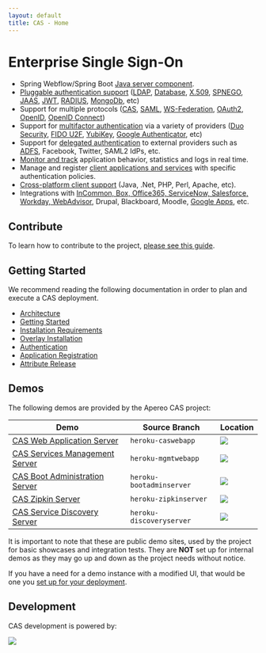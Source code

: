 ```yaml
---
layout: default
title: CAS - Home
---
```


# Enterprise Single Sign-On

* Spring Webflow/Spring Boot [Java server component](planning/Architecture.html).
* [Pluggable authentication support](Configuring-Authentication-Components.html) ([LDAP](installation/LDAP-Authentication.html), 
[Database](installation/Database-Authentication.html), [X.509](installation/X509-Authentication.html), [SPNEGO](installation/SPNEGO-Authentication.html), 
[JAAS](installation/JAAS-Authentication.html), [JWT](installation/JWT-Authentication.html), 
[RADIUS](installation/RADIUS-Authentication.html), [MongoDb](installation/MongoDb-Authentication.html), etc)
* Support for multiple protocols ([CAS](protocol/CAS-Protocol.html), [SAML](protocol/SAML-Protocol.html), [WS-Federation](protocol/WS-Federation-Protocol.html),
[OAuth2](protocol/OAuth-Protocol.html), [OpenID](protocol/OpenID-Protocol.html), [OpenID Connect](protocol/OIDC-Protocol.html))
* Support for [multifactor authentication](installation/Configuring-Multifactor-Authentication.html) via a variety of 
providers ([Duo Security](installation/DuoSecurity-Authentication.html), [FIDO U2F](installation/FIDO-U2F-Authentication.html), 
[YubiKey](installation/YubiKey-Authentication.html), [Google Authenticator](installation/GoogleAuthenticator-Authentication.html), etc)
* Support for [delegated authentication](integration/Delegate-Authentication.html) to external providers such as [ADFS](integration/ADFS-Integration.html), Facebook, Twitter, SAML2 IdPs, etc.
* [Monitor and track](installation/Monitoring-Statistics.html) application behavior, statistics and logs in real time.
* Manage and register [client applications and services](installation/Service-Management.html) with specific authentication policies.
* [Cross-platform client support](integration/CAS-Clients.html) (Java, .Net, PHP, Perl, Apache, etc).
* Integrations with [InCommon, Box, Office365, ServiceNow, Salesforce, Workday, WebAdvisor](integration/Configuring-SAML-SP-Integrations.html), Drupal, Blackboard, Moodle, [Google Apps](integration/Google-Apps-Integration.html), etc.

## Contribute

To learn how to contribute to the project, [please see this guide](developer/Contributor-Guidelines.html).

## Getting Started

We recommend reading the following documentation in order to plan and execute a CAS deployment.

* [Architecture](planning/Architecture.html)
* [Getting Started](planning/Getting-Started.html)
* [Installation Requirements](planning/Installation-Requirements.html)
* [Overlay Installation](installation/Maven-Overlay-Installation.html)
* [Authentication](installation/Configuring-Authentication-Components.html)
* [Application Registration](installation/Service-Management.html)
* [Attribute Release](integration/Attribute-Release.html)

## Demos

The following demos are provided by the Apereo CAS project:

| Demo                    | Source Branch            | Location
|-------------------------|--------------------------|----------------------------------------------------
| [CAS Web Application Server](index.html)     | `heroku-caswebapp`       | [![](https://heroku-badge.herokuapp.com/?app=jasigcas&root=/cas/login)](https://jasigcas.herokuapp.com/cas)
| [CAS Services Management Server](installation/Installing-ServicesMgmt-Webapp.html) | `heroku-mgmtwebapp`      | [![](https://heroku-badge.herokuapp.com/?app=jasigcasmgmt&root=/cas-management/login)](https://jasigcasmgmt.herokuapp.com/cas-management) 
| [CAS Boot Administration Server](installation/Configuring-Monitoring-Administration.html) | `heroku-bootadminserver` | [![](https://heroku-badge.herokuapp.com/?app=casbootadminserver&)](https://casbootadminserver.herokuapp.com/)
| [CAS Zipkin Server](installation/Monitoring-Statistics.html#distributed-tracing) | `heroku-zipkinserver`    | [![](https://heroku-badge.herokuapp.com/?app=caszipkinserver)](https://caszipkinserver.herokuapp.com/)
| [CAS Service Discovery Server](installation/Service-Discovery-Guide.html) | `heroku-discoveryserver`    | [![](https://heroku-badge.herokuapp.com/?app=caseureka)](https://caseureka.herokuapp.com/)

It is important to note that these are public demo sites, used by the project for basic showcases and integration tests. They are **NOT** set up for internal demos as they may go up and down as the project needs without notice. 

If you have a need for a demo instance with a modified UI, that would be one you [set up for your deployment](installation/Maven-Overlay-Installation.html). 

## Development

CAS development is powered by: <br/>

<a href="http://www.jetbrains.com/idea/" target="_blank"><img src="../images/intellijidea.gif" valign="middle" style="vertical-align:middle"></a>
